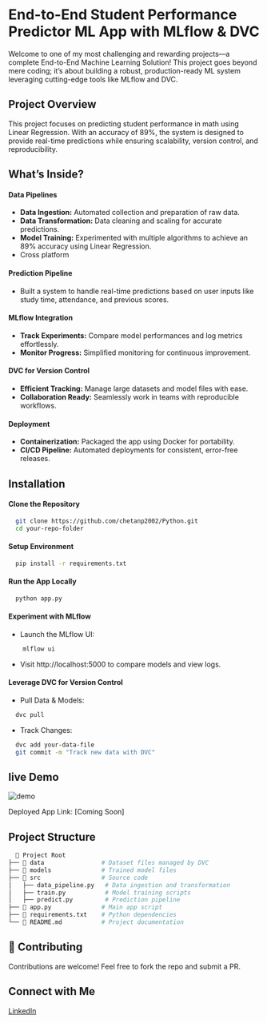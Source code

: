 
# End-to-End Student Performance Predictor ML App with MLflow & DVC

Welcome to one of my most challenging and rewarding projects—a complete End-to-End Machine Learning Solution! This project goes beyond mere coding; it’s about building a robust, production-ready ML system leveraging cutting-edge tools like MLflow and DVC.




## Project Overview

This project focuses on predicting student performance in math using Linear Regression. With an accuracy of 89%, the system is designed to provide real-time predictions while ensuring scalability, version control, and reproducibility.
##  What’s Inside?
#### **Data Pipelines**
- **Data Ingestion:** Automated collection and preparation of raw data.
- **Data Transformation:** Data cleaning and scaling for accurate predictions.
- **Model Training:** Experimented with multiple algorithms to achieve an 89% accuracy using Linear Regression.
- Cross platform

#### **Prediction Pipeline**
- Built a system to handle real-time predictions based on user inputs like study time, attendance, and previous scores.

#### **MLflow Integration**
- **Track Experiments:** Compare model performances and log metrics effortlessly.
- **Monitor Progress:** Simplified monitoring for continuous improvement.

#### **DVC for Version Control**
- **Efficient Tracking:** Manage large datasets and model files with ease.
- **Collaboration Ready:** Seamlessly work in teams with reproducible workflows.

#### **Deployment**
- **Containerization:** Packaged the app using Docker for portability.
- **CI/CD Pipeline:** Automated deployments for consistent, error-free releases.

## Installation

#### Clone the Repository
```bash
  git clone https://github.com/chetanp2002/Python.git  
  cd your-repo-folder
```
#### Setup Environment
```bash
  pip install -r requirements.txt 
```

#### Run the App Locally
```bash
  python app.py   
```
#### Experiment with MLflow     
- Launch the MLflow UI:  
```bash
    mlflow ui         
```                                    

-  Visit http://localhost:5000 to compare models and view logs.

#### Leverage DVC for Version Control
- Pull Data & Models:
```bash
  dvc pull  
```
- Track Changes:
```bash
  dvc add your-data-file  
  git commit -m "Track new data with DVC"   
```
##  live Demo

![demo]([https://drive.google.com/uc?id=1qFxCopO-_d6t7Hp7-bpd9qVLhBNkMMx9/view?usp=sharing](https://github.com/chetanp2002/images/blob/main/Screenshot%20(48).png))

Deployed App Link: [Coming Soon]

## Project Structure

```bash
  📂 Project Root  
├── 📁 data                # Dataset files managed by DVC  
├── 📁 models              # Trained model files  
├── 📁 src                 # Source code  
│   ├── data_pipeline.py   # Data ingestion and transformation  
│   ├── train.py           # Model training scripts  
│   ├── predict.py         # Prediction pipeline  
├── 📄 app.py              # Main app script  
├── 📄 requirements.txt    # Python dependencies  
└── 📄 README.md           # Project documentation  

```



## 🤝 Contributing

Contributions are welcome! Feel free to fork the repo and submit a PR.


## Connect with Me

[LinkedIn](https://www.linkedin.com/in/data-scientist-chetan/)


